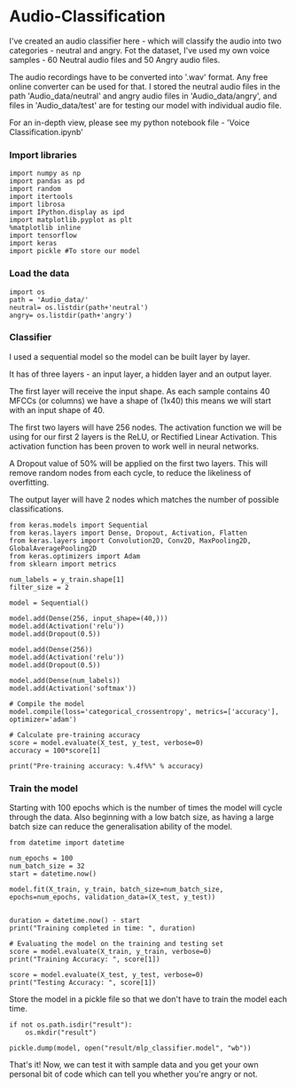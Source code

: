# Audio-Classification
I've created an audio classifier here - which will classify the audio into two categories - neutral and angry.
Fot the dataset, I've used my own voice samples - 60 Neutral audio files and 50 Angry audio files.

The audio recordings have to be converted into '.wav' format. Any free online converter can be used for that.
I stored the neutral audio files in the path 'Audio_data/neutral' and angry audio files in 'Audio_data/angry', and files in 'Audio_data/test' are for testing our model with individual audio file.

For an in-depth view, please see my python notebook file - 'Voice Classification.ipynb'

### Import libraries

```
import numpy as np
import pandas as pd
import random
import itertools
import librosa
import IPython.display as ipd
import matplotlib.pyplot as plt
%matplotlib inline
import tensorflow
import keras
import pickle #To store our model
```

### Load the data
```
import os
path = 'Audio_data/'
neutral= os.listdir(path+'neutral')
angry= os.listdir(path+'angry')
```

### Classifier

I used a sequential model so the model can be built layer by layer.

It has of three layers - an input layer, a hidden layer and an output layer. 

The first layer will receive the input shape. As each sample contains 40 MFCCs (or columns) we have a shape of (1x40) this means we will start with an input shape of 40.

The first two layers will have 256 nodes. The activation function we will be using for our first 2 layers is the ReLU, or Rectified Linear Activation. This activation function has been proven to work well in neural networks.

A Dropout value of 50% will be applied on the first two layers. This will remove random nodes from each cycle, to reduce the likeliness of overfitting.

The output layer will have 2 nodes which matches the number of possible classifications.

```
from keras.models import Sequential
from keras.layers import Dense, Dropout, Activation, Flatten
from keras.layers import Convolution2D, Conv2D, MaxPooling2D, GlobalAveragePooling2D
from keras.optimizers import Adam
from sklearn import metrics 

num_labels = y_train.shape[1]
filter_size = 2

model = Sequential()

model.add(Dense(256, input_shape=(40,)))
model.add(Activation('relu'))
model.add(Dropout(0.5))

model.add(Dense(256))
model.add(Activation('relu'))
model.add(Dropout(0.5))

model.add(Dense(num_labels))
model.add(Activation('softmax'))

# Compile the model
model.compile(loss='categorical_crossentropy', metrics=['accuracy'], optimizer='adam')

# Calculate pre-training accuracy 
score = model.evaluate(X_test, y_test, verbose=0)
accuracy = 100*score[1]

print("Pre-training accuracy: %.4f%%" % accuracy)
```
### Train the model

Starting with 100 epochs which is the number of times the model will cycle through the data. 
Also beginning with a low batch size, as having a large batch size can reduce the generalisation ability of the model.

```
from datetime import datetime 

num_epochs = 100
num_batch_size = 32
start = datetime.now()

model.fit(X_train, y_train, batch_size=num_batch_size, epochs=num_epochs, validation_data=(X_test, y_test))


duration = datetime.now() - start
print("Training completed in time: ", duration)
```

```
# Evaluating the model on the training and testing set
score = model.evaluate(X_train, y_train, verbose=0)
print("Training Accuracy: ", score[1])

score = model.evaluate(X_test, y_test, verbose=0)
print("Testing Accuracy: ", score[1])
```

Store the model in a pickle file so that we don't have to train the model each time.
```
if not os.path.isdir("result"):
    os.mkdir("result")

pickle.dump(model, open("result/mlp_classifier.model", "wb"))
```

That's it! Now, we can test it with sample data and you get your own personal bit of code which can tell you whether you're angry or not.
